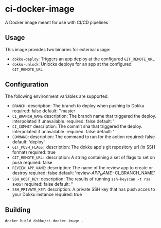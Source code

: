 # ci-docker-image

A Docker image meant for use with CI/CD pipelines

## Usage

This image provides two binaries for external usage:

- `dokku-deploy`: Triggers an app deploy at the configured `GIT_REMOTE_URL`
- `dokku-unlock`: Unlocks deploys for an app at the configured `GIT_REMOTE_URL`

## Configuration

The following environment variables are supported:

- `BRANCH`:
    description: The branch to deploy when pushing to Dokku
    required: false
    default: ''master
- `CI_BRANCH_NAME`
    description: The branch name that triggered the deploy. Interpolated if unavailable.
    required: false
    default: ''
- `CI_COMMIT`
    description: The commit sha that triggered the deploy. Interpolated if unavailable.
    required: false
    default: ''
- `COMMAND`:
    description: The command to run for the action
    required: false
    default: 'deploy'
- `GIT_PUSH_FLAGS:`
    description: The dokku app's git repository url (in SSH format)
    required: true
- `GIT_REMOTE_URL:`
    description: A string containing a set of flags to set on push
    required: false
- `REVIEW_APP_NAME`:
    description: The name of the review app to create or destroy
    required: false
    default: 'review-$APP_NAME-$CI_BRANCH_NAME'
- `SSH_HOST_KEY`:
    description: The results of running `ssh-keyscan -t rsa $HOST`
    required: false
    default: ''
- `SSH_PRIVATE_KEY`:
    description: A private SSH key that has push acces to your Dokku instance
    required: true

## Building

```text
docker build dokku/ci-docker-image .
```

